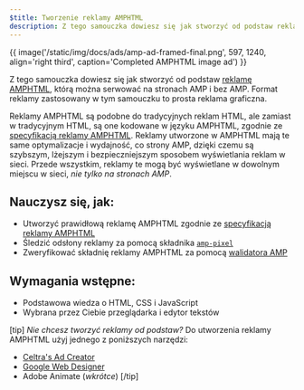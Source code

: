 ```yaml
---
$title: Tworzenie reklamy AMPHTML
description: Z tego samouczka dowiesz się jak stworzyć od podstaw reklamę AMPHTML, którą można serwować na stronach AMP i bez AMP.
---
```


{{ image('/static/img/docs/ads/amp-ad-framed-final.png', 597, 1240, align='right third', caption='Completed AMPHTML image ad') }}

Z tego samouczka dowiesz się jak stworzyć od podstaw [reklamę AMPHTML](../../../../documentation/guides-and-tutorials/learn/intro-to-amphtml-ads.md), którą można serwować na stronach AMP i bez AMP. Format reklamy zastosowany w tym samouczku to prosta reklama graficzna.

Reklamy AMPHTML są podobne do tradycyjnych reklam HTML, ale zamiast w tradycyjnym HTML, są one kodowane w języku AMPHTML, zgodnie ze [specyfikacją reklamy AMPHTML](../../../../documentation/guides-and-tutorials/learn/a4a_spec.md). Reklamy utworzone w AMPHTML mają te same optymalizacje i wydajność, co strony AMP, dzięki czemu są szybszym, lżejszym i bezpieczniejszym sposobem wyświetlania reklam w sieci. Przede wszystkim, reklamy te mogą być wyświetlane w dowolnym miejscu w sieci, *nie tylko na stronach AMP*.

## Nauczysz się, jak:

- Utworzyć prawidłową reklamę AMPHTML zgodnie ze [specyfikacją reklamy AMPHTML](../../../../documentation/guides-and-tutorials/learn/a4a_spec.md)
- Śledzić odsłony reklamy za pomocą składnika [`amp-pixel`](../../../../documentation/components/reference/amp-pixel.md)
- Zweryfikować składnię reklamy AMPHTML za pomocą [walidatora AMP](https://validator.ampproject.org/#htmlFormat=AMP4ADS)

## Wymagania wstępne:

- Podstawowa wiedza o HTML, CSS i JavaScript
- Wybrana przez Ciebie przeglądarka i edytor tekstów

[tip] *Nie chcesz tworzyć reklamy od podstaw?* Do utworzenia reklamy AMPHTML użyj jednego z poniższych narzędzi:

- [Celtra's Ad Creator](http://www.prnewswire.com/news-releases/celtra-partners-with-the-amp-project-showcases-amp-ad-creation-at-google-io-event-300459514.html)
- [Google Web Designer](https://support.google.com/webdesigner/answer/7529856)
- Adobe Animate (*wkrótce*) [/tip]
